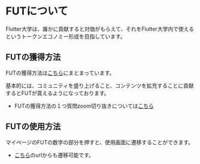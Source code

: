 # FUTについて

Flutter大学は、誰かに貢献すると対価がもらえて、それをFlutter大学内で使えるというトークンエコノミー形成を目指しています。

## FUTの獲得方法

FUTの獲得方法は[こちら](https://flutteruniv.com/about_fut)にまとまっています。

基本的には、コミュニティを盛り上げること、コンテンツを拡充することに貢献するとFUTが貰えるようになっております。

- FUTの獲得方法の１つ質問zoom切り抜きについては[こちら](clip_video.md)

## FUTの使用方法

マイページのFUTの数字の部分を押すと、使用画面に遷移することができます。

- [こちら](https://flutteruniv.com/my_fut)のurlからも遷移可能です。